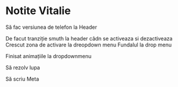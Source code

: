 # Notite Vitalie

Să fac versiunea de telefon la Header

De facut tranziție smuth la header câdn se activeaza si dezactiveaza
Crescut zona de activare la dreopdown menu
Fundalul la drop menu

Finisat animațiile la dropdownmenu


Să rezolv lupa

Să scriu Meta



